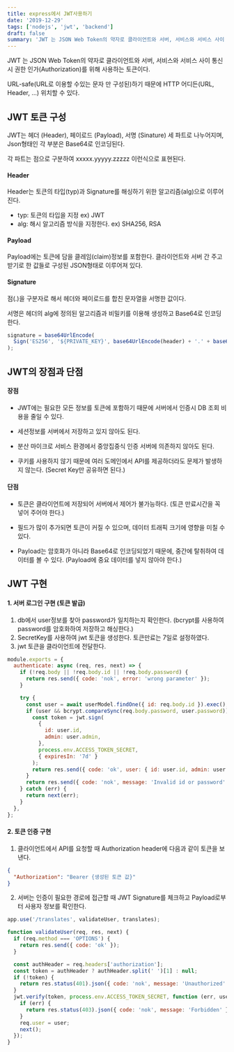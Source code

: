 ```yaml
---
title: express에서 JWT사용하기
date: '2019-12-29'
tags: ['nodejs', 'jwt', 'backend']
draft: false
summary: 'JWT 는 JSON Web Token의 약자로 클라이언트와 서버, 서비스와 서비스 사이 통신 시 권한 인가(Authorization)를 위해 사용하는 토큰이다.'
---
```


JWT 는 JSON Web Token의 약자로 클라이언트와 서버, 서비스와 서비스 사이 통신 시 권한 인가(Authorization)를 위해 사용하는 토큰이다.

URL-safe(URL로 이용할 수있는 문자 만 구성된)하기 때문에 HTTP 어디든(URL, Header, ...) 위치할 수 있다.

## JWT 토큰 구성

JWT는 헤더 (Header), 페이로드 (Payload), 서명 (Sinature) 세 파트로 나누어지며, Json형태인 각 부분은 Base64로 인코딩된다.

각 파트는 점으로 구분하여 xxxxx.yyyyy.zzzzz 이런식으로 표현된다.

#### Header

Header는 토큰의 타입(typ)과 Signature를 해싱하기 위한 알고리즘(alg)으로 이루어진다.

- typ: 토큰의 타입을 지정 ex) JWT
- alg: 해시 알고리즘 방식을 지정한다. ex) SHA256, RSA

#### Payload

Payload에는 토큰에 담을 클레임(claim)정보를 포함한다. 클라이언트와 서버 간 주고 받기로 한 값들로 구성된 JSON형태로 이루어져 있다.

#### Signature

점(.)을 구분자로 해서 헤더와 페이로드를 합친 문자열을 서명한 값이다.

서명은 헤더의 alg에 정의된 알고리즘과 비밀키를 이용해 생성하고 Base64로 인코딩한다.

```js
signature = base64UrlEncode(
  Sign('ES256', '${PRIVATE_KEY}', base64UrlEncode(header) + '.' + base64UrlEncode(payload))
);
```

## JWT의 장점과 단점

#### 장점

- JWT에는 필요한 모든 정보를 토큰에 포함하기 때문에 서버에서 인증시 DB 조회 비용을 줄일 수 있다.

- 세션정보를 서버에서 저장하고 있지 않아도 된다.

- 분산 마이크로 서비스 환경에서 중앙집중식 인증 서버에 의존하지 않아도 된다.

- 쿠키를 사용하지 않기 때문에 여러 도메인에서 API를 제공하더라도 문제가 발생하지 않는다. (Secret Key만 공유하면 된다.)

#### 단점

- 토큰은 클라이언트에 저장되어 서버에서 제어가 불가능하다. (토큰 만료시간을 꼭 넣어 주어야 한다.)

- 필드가 많이 추가되면 토큰이 커질 수 있으며, 데이터 트래픽 크기에 영향을 미칠 수 있다.

- Payload는 암호화가 아니라 Base64로 인코딩되었기 때문에, 중간에 탈취하여 데이터를 볼 수 있다. (Payload에 중요 데이터를 넣지 않아야 한다.)

## JWT 구현

#### 1. 서버 로그인 구현 (토큰 발급)

1. db에서 user정보를 찾아 password가 일치하는지 확인한다. (bcrypt를 사용하여 password를 암호화하여 저장하고 해싱한다.)
2. SecretKey를 사용하여 jwt 토큰을 생성한다. 토큰만료는 7일로 설정하였다.
3. jwt 토큰을 클라이언트에 전달한다.

```js
module.exports = {
  authenticate: async (req, res, next) => {
    if (!req.body || !req.body.id || !req.body.password) {
      return res.send({ code: 'nok', error: 'wrong parameter' });
    }

    try {
      const user = await userModel.findOne({ id: req.body.id }).exec();
      if (user && bcrypt.compareSync(req.body.password, user.password)) {
        const token = jwt.sign(
          {
            id: user.id,
            admin: user.admin,
          },
          process.env.ACCESS_TOKEN_SECRET,
          { expiresIn: '7d' }
        );
        return res.send({ code: 'ok', user: { id: user.id, admin: user.admin }, token: token });
      }
      return res.send({ code: 'nok', message: 'Invalid id or password' });
    } catch (err) {
      return next(err);
    }
  },
};
```

#### 2. 토큰 인증 구현

1. 클라이언트에서 API를 요청할 때 Authorization header에 다음과 같이 토큰을 보낸다.

```json
{
  "Authorization": "Bearer {생성된 토큰 값}"
}
```

2. 서버는 인증이 필요한 경로에 접근할 때 JWT Signature를 체크하고 Payload로부터 사용자 정보를 확인한다.

```js
app.use('/translates', validateUser, translates);

function validateUser(req, res, next) {
  if (req.method === 'OPTIONS') {
    return res.send({ code: 'ok' });
  }

  const authHeader = req.headers['authorization'];
  const token = authHeader ? authHeader.split(' ')[1] : null;
  if (!token) {
    return res.status(401).json({ code: 'nok', message: 'Unauthorized' });
  }
  jwt.verify(token, process.env.ACCESS_TOKEN_SECRET, function (err, user) {
    if (err) {
      return res.status(403).json({ code: 'nok', message: 'Forbidden' });
    }
    req.user = user;
    next();
  });
}
```
